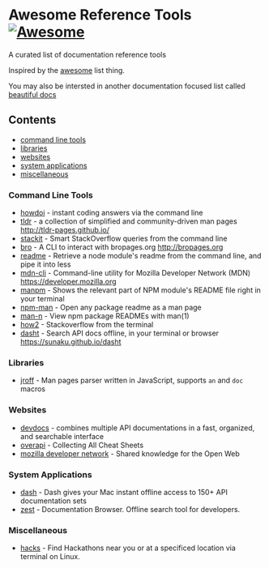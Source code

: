# Awesome Reference Tools [![Awesome](https://cdn.rawgit.com/sindresorhus/awesome/d7305f38d29fed78fa85652e3a63e154dd8e8829/media/badge.svg)](https://github.com/sindresorhus/awesome)

A curated list of documentation reference tools

Inspired by the [awesome](https://github.com/sindresorhus/awesome) list thing.

You may also be intersted in another documentation focused list called [beautiful docs](https://github.com/PharkMillups/beautiful-docs)

## Contents
- [command line tools](#command-line-tools)
- [libraries](#libraries)
- [websites](#websites)
- [system applications](#system-applications)
- [miscellaneous](#miscellaneous)

### Command Line Tools
- [howdoi](http://www.github.com/gleitz/howdoi) - instant coding answers via the command line
- [tldr](https://github.com/tldr-pages/tldr) - a collection of simplified and community-driven man pages http://tldr-pages.github.io/
- [stackit](http://www.github.com/lukasschwab/stackit) - Smart StackOverflow queries from the command line
- [bro](http://www.github.com/hubsmoke/bro) - A CLI to interact with bropages.org http://bropages.org
- [readme](http://www.github.com/dominictarr/readme) - Retrieve a node module's readme from the command line, and pipe it into less
- [mdn-cli](http://www.github.com/ytang/mdn-cli) - Command-line utility for Mozilla Developer Network (MDN) https://developer.mozilla.org
- [manpm](https://github.com/bahmutov/manpm) - Shows the relevant part of NPM module's README file right in your terminal
- [npm-man](https://github.com/eush77/npm-man) - Open any package readme as a man page
- [man-n](https://github.com/man-n/man-n) - View npm package READMEs with man(1)
- [how2](https://github.com/santinic/how2) - Stackoverflow from the terminal
- [dasht](https://github.com/sunaku/dasht) - Search API docs offline, in your terminal or browser https://sunaku.github.io/dasht

### Libraries
- [jroff](https://github.com/roperzh/jroff) - Man pages parser written in JavaScript, supports `an` and `doc` macros

### Websites
- [devdocs](https://devdocs.io/) - combines multiple API documentations in a fast, organized, and searchable interface
- [overapi](http://overapi.com/) - Collecting All Cheat Sheets
- [mozilla developer network](https://developer.mozilla.org) - Shared knowledge for the Open Web

### System Applications
- [dash](https://kapeli.com/dash) - Dash gives your Mac instant offline access to 150+ API documentation sets
- [zest](http://zestdocs.org/) - Documentation Browser. Offline search tool for developers.

### Miscellaneous
- [hacks](https://github.com/waseem18/Hacks) - Find Hackathons near you or at a specificed location via terminal on Linux.
